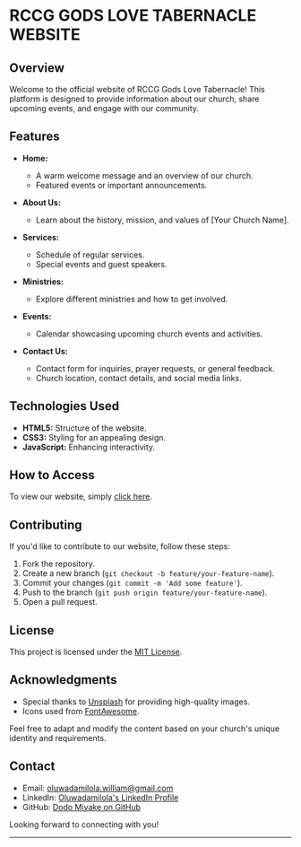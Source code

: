 # RCCG GODS LOVE TABERNACLE WEBSITE

## Overview

Welcome to the official website of RCCG Gods Love Tabernacle! This platform is designed to provide information about our church, share upcoming events, and engage with our community.

## Features

- **Home:**
  - A warm welcome message and an overview of our church.
  - Featured events or important announcements.

- **About Us:**
  - Learn about the history, mission, and values of [Your Church Name].

- **Services:**
  - Schedule of regular services.
  - Special events and guest speakers.

- **Ministries:**
  - Explore different ministries and how to get involved.

- **Events:**
  - Calendar showcasing upcoming church events and activities.

- **Contact Us:**
  - Contact form for inquiries, prayer requests, or general feedback.
  - Church location, contact details, and social media links.

## Technologies Used

- **HTML5:** Structure of the website.
- **CSS3:** Styling for an appealing design.
- **JavaScript:** Enhancing interactivity.

## How to Access

To view our website, simply [click here](#insert-your-website-url).

## Contributing

If you'd like to contribute to our website, follow these steps:

1. Fork the repository.
2. Create a new branch (`git checkout -b feature/your-feature-name`).
3. Commit your changes (`git commit -m 'Add some feature'`).
4. Push to the branch (`git push origin feature/your-feature-name`).
5. Open a pull request.

## License

This project is licensed under the [MIT License](LICENSE.md).

## Acknowledgments

- Special thanks to [Unsplash](https://unsplash.com/) for providing high-quality images.
- Icons used from [FontAwesome](https://fontawesome.com/).

Feel free to adapt and modify the content based on your church's unique identity and requirements.


## Contact

- Email: [oluwadamilola.william@gmail.com](mailto:oluwadamilola.william@gmail.com)
- LinkedIn: [Oluwadamilola's LinkedIn Profile](https://www.linkedin.com/in/oluwadamilolaxajayi)
- GitHub: [Dodo Miyake on GitHub](https://github.com/dodomiyake)

Looking forward to connecting with you!

---

